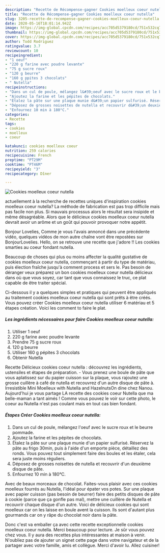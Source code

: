 ```yaml
---
description: "Recette de Récompense-gagner Cookies moelleux coeur nutella"
title: "Recette de Récompense-gagner Cookies moelleux coeur nutella"
slug: 3205-recette-de-recompense-gagner-cookies-moelleux-coeur-nutella
date: 2020-05-16T18:01:14.942Z
image: https://img-global.cpcdn.com/recipes/acc705d5379180cd/751x532cq70/cookies-moelleux-coeur-nutella-photo-principale-de-la-recette.jpg
thumbnail: https://img-global.cpcdn.com/recipes/acc705d5379180cd/751x532cq70/cookies-moelleux-coeur-nutella-photo-principale-de-la-recette.jpg
cover: https://img-global.cpcdn.com/recipes/acc705d5379180cd/751x532cq70/cookies-moelleux-coeur-nutella-photo-principale-de-la-recette.jpg
author: Todd Rodriguez
ratingvalue: 3.7
reviewcount: 10
recipeingredient:
- "1 oeuf"
- "220 g farine avec poudre levante"
- "75 g sucre roux"
- "120 g beurre"
- "160 g ppites 3 chocolats"
- " Nutella"
recipeinstructions:
- "Dans un cul de poule, mélangez l&#39;oeuf avec le sucre roux et le beurre pommade."
- "Ajoutez la farine et les pépites de chocolats."
- "Étalez la pâte sur une plaque munie d&#39;un papier sulfurisé. Réservez la pâte au frigo 30min, puis à l&#39;aide d&#39;un emporte pièce, détaillez des ronds. Vous pouvez tout simplement faire des boules et les étaler, cela sera juste moins réguliers."
- "Déposez de grosses noisettes de nutella et recouvrir d&#39;un deuxième disque de pâte."
- "Enfournez 10 min à 180°C."
categories:
- Recette
tags:
- cookies
- moelleux
- coeur

katakunci: cookies moelleux coeur 
nutrition: 259 calories
recipecuisine: French
preptime: "PT29M"
cooktime: "PT46M"
recipeyield: "3"
recipecategory: Dîner

---
```



![Cookies moelleux coeur nutella](https://img-global.cpcdn.com/recipes/acc705d5379180cd/751x532cq70/cookies-moelleux-coeur-nutella-photo-principale-de-la-recette.jpg)

actuellement à la recherche de recettes uniques d'inspiration cookies moelleux coeur nutella? La méthode de fabrication est pas trop difficile mais pas facile non plus. Si mauvais processus alors le résultat sera insipide et même désagréable. Alors que le délicieux cookies moelleux coeur nutella devrait avoir un arôme et un goût qui pouvoir provoquer notre appétit.

Bonjour Lovelies, Comme je vous l&#39;avais annoncé dans une précédente vidéo, quelques vidéos de mon autre chaîne vont être repostées sur BonjourLovelies. Hello, on se retrouve une recette que j&#39;adore !! Les cookies smarties au coeur fondant nutella.

Beaucoup de choses qui plus ou moins affecter la qualité gustative de cookies moelleux coeur nutella, commençant à partir du type de matériau, puis élection fraîche jusqu'à comment process et sers le. Pas besoin de déranger veux préparez un bon cookies moelleux coeur nutella délicieux dans où que vous soyez, car tant que vous connaissez le truc, ce plat capable de être traiter spécial.


Ci-dessous il y a quelques simples et pratiques qui peuvent être appliqués au traitement cookies moelleux coeur nutella qui sont prêts à être créés. Vous pouvez créer Cookies moelleux coeur nutella utiliser 6 matériau et 5 étapes création. Voici les comment to faire le plat.

<!--inarticleads1-->

##### Les ingrédients nécessaires pour faire Cookies moelleux coeur nutella:

1. Utiliser 1 oeuf
1.  220 g farine avec poudre levante
1. Prendre 75 g sucre roux
1.  120 g beurre
1. Utiliser 160 g pépites 3 chocolats
1. Obtenir  Nutella


Recette Délicieux cookies coeur nutella : découvrez les ingrédients, ustensiles et étapes de préparation. - Vous prenez une boule de pâte que vous aplatissez sur du papier cuisson sur la plaque, vous rajoutez une grosse cuillère à café de nutella et recouvrez d&#39;un autre disque de pâte à. Irresistible Mini Moelleux with Nutella and HazelnutsOn dine chez Nanou. Aujourd&#39;hui je vous partage LA recette des cookies coeur Nutella que ma belle-maman a tant aimés ! Comme vous pouvez le voir sur cette photo, le coeur au Nutella n&#39;est pas coulant mais en tout cas bien fondant. 

<!--inarticleads2-->

##### Étapes Créer Cookies moelleux coeur nutella:

1. Dans un cul de poule, mélangez l&#39;oeuf avec le sucre roux et le beurre pommade.
1. Ajoutez la farine et les pépites de chocolats.
1. Étalez la pâte sur une plaque munie d&#39;un papier sulfurisé. Réservez la pâte au frigo 30min, puis à l&#39;aide d&#39;un emporte pièce, détaillez des ronds. Vous pouvez tout simplement faire des boules et les étaler, cela sera juste moins réguliers.
1. Déposez de grosses noisettes de nutella et recouvrir d&#39;un deuxième disque de pâte.
1. Enfournez 10 min à 180°C.


Avec de beaux morceaux de chocolat. Faites-vous plaisir avec ces cookies moelleux fourrés au Nutella, l&#39;idéal pour épater vos potes. Sur une plaque avec papier cuisson (pas besoin de beurrer) faire des petits disques de pâte à cookie (parce que ça gonfle pas mal), mettre une cuillère de Nutella et recouvrir chaque disque d&#39;un autre. Voici de délicieux cookies qui sont moelleux car on les laisse en boule avent la cuisson. Ils sont d&#39;autant plus gourmands car on y râpe du chocolat noir dans la pâte. 


Donc c'est va emballer ça avec cette recette exceptionnelle cookies moelleux coeur nutella. Merci beaucoup pour lecture. Je sûr vous pouvez chez vous. Il y aura des recettes plus  intéressantes at maison à venir. N'oubliez pas de ajouter un signet cette page dans votre navigateur et de la partager avec votre famille, amis et collègue. Merci d'avoir lu. Allez cuisiner!
